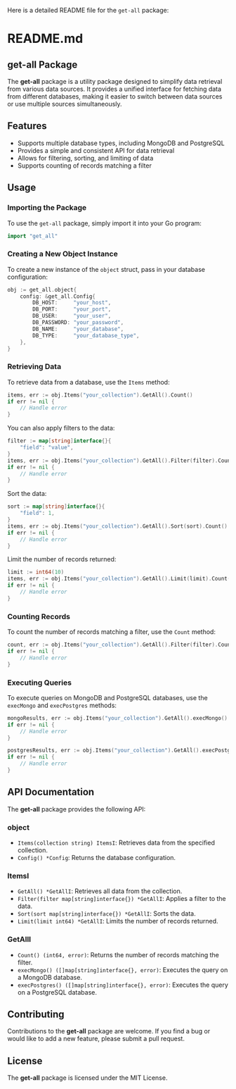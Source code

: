 

Here is a detailed README file for the `get-all` package:


**README.md**
===============

**get-all** Package
-------------------

The **get-all** package is a utility package designed to simplify data retrieval from various data sources. It provides a unified interface for fetching data from different databases, making it easier to switch between data sources or use multiple sources simultaneously.

**Features**
------------

*   Supports multiple database types, including MongoDB and PostgreSQL
*   Provides a simple and consistent API for data retrieval
*   Allows for filtering, sorting, and limiting of data
*   Supports counting of records matching a filter

**Usage**
---------

### Importing the Package

To use the `get-all` package, simply import it into your Go program:
```go
import "get_all"
```
### Creating a New Object Instance

To create a new instance of the `object` struct, pass in your database configuration:
```go
obj := get_all.object{
    config: &get_all.Config{
        DB_HOST:     "your_host",
        DB_PORT:     "your_port",
        DB_USER:     "your_user",
        DB_PASSWORD: "your_password",
        DB_NAME:     "your_database",
        DB_TYPE:     "your_database_type",
    },
}
```
### Retrieving Data

To retrieve data from a database, use the `Items` method:
```go
items, err := obj.Items("your_collection").GetAll().Count()
if err != nil {
    // Handle error
}
```
You can also apply filters to the data:
```go
filter := map[string]interface{}{
    "field": "value",
}
items, err := obj.Items("your_collection").GetAll().Filter(filter).Count()
if err != nil {
    // Handle error
}
```
Sort the data:
```go
sort := map[string]interface{}{
    "field": 1,
}
items, err := obj.Items("your_collection").GetAll().Sort(sort).Count()
if err != nil {
    // Handle error
}
```
Limit the number of records returned:
```go
limit := int64(10)
items, err := obj.Items("your_collection").GetAll().Limit(limit).Count()
if err != nil {
    // Handle error
}
```
### Counting Records

To count the number of records matching a filter, use the `Count` method:
```go
count, err := obj.Items("your_collection").GetAll().Filter(filter).Count()
if err != nil {
    // Handle error
}
```
### Executing Queries

To execute queries on MongoDB and PostgreSQL databases, use the `execMongo` and `execPostgres` methods:
```go
mongoResults, err := obj.Items("your_collection").GetAll().execMongo()
if err != nil {
    // Handle error
}

postgresResults, err := obj.Items("your_collection").GetAll().execPostgres()
if err != nil {
    // Handle error
}
```
**API Documentation**
--------------------

The **get-all** package provides the following API:

### object

*   `Items(collection string) ItemsI`: Retrieves data from the specified collection.
*   `Config() *Config`: Returns the database configuration.

### ItemsI

*   `GetAll() *GetAllI`: Retrieves all data from the collection.
*   `Filter(filter map[string]interface{}) *GetAllI`: Applies a filter to the data.
*   `Sort(sort map[string]interface{}) *GetAllI`: Sorts the data.
*   `Limit(limit int64) *GetAllI`: Limits the number of records returned.

### GetAllI

*   `Count() (int64, error)`: Returns the number of records matching the filter.
*   `execMongo() ([]map[string]interface{}, error)`: Executes the query on a MongoDB database.
*   `execPostgres() ([]map[string]interface{}, error)`: Executes the query on a PostgreSQL database.

**Contributing**
---------------

Contributions to the **get-all** package are welcome. If you find a bug or would like to add a new feature, please submit a pull request.

**License**
----------

The **get-all** package is licensed under the MIT License.